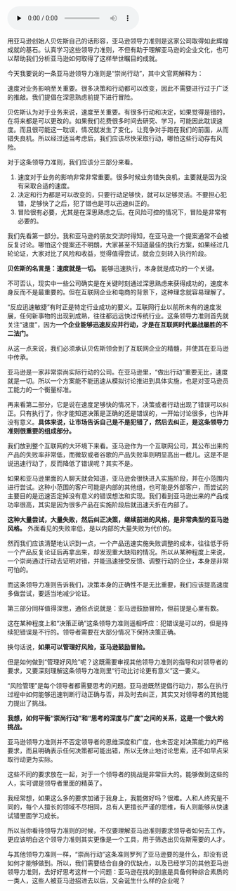 <audio id="audio" title="025 | 亚马逊领导力准则之崇尚行动" controls="" preload="none"><source id="mp3" src="https://static001.geekbang.org/resource/audio/e4/bc/e4e3a7a45485c8e2c8ab917deb3a58bc.mp3"></audio>

用亚马逊创始人贝佐斯自己的话形容，亚马逊领导力准则是这家公司取得如此辉煌成就的基石。认真学习这些领导力准则，不但有助于理解亚马逊的企业文化，也可以帮助我们分析亚马逊如何取得了这样举世瞩目的成就。

今天我要说的一条亚马逊领导力准则是“崇尚行动”，其中文官网解释为：

> 
速度对业务影响至关重要。很多决策和行动都可以改变，因此不需要进行过于广泛的推敲。我们提倡在深思熟虑前提下进行冒险。


贝佐斯认为对于业务来说，速度至关重要。有很多行动和决定，如果觉得是错的，在将来都是可以更改的。如果我们花费很多时间去研究、学习，可能因此耽误速度。而且很可能这一耽误，情况就发生了变化，让竞争对手跑在我们的前面，从而错失良机。所以经过适当考虑后，我们应该尽快采取行动，哪怕这些行动存有风险。

对于这条领导力准则，我们应该分三部分来看。

1. 速度对于业务的影响非常非常重要。很多时候业务错失良机，主要就是因为没有采取合适的速度。
1. 决定和行为都是可以改变的，只要行动足够快，就可以足够灵活。不要担心犯错，足够快了之后，犯了错也是可以迅速纠正的。
1. 冒险很有必要，尤其是在深思熟虑之后。在风险可控的情况下，冒险是非常有必要的。

我们先看第一部分。我和亚马逊的朋友交流时得知，在亚马逊一个提案通常不会被反复讨论。哪怕这个提案还不明朗，大家甚至不知道最佳的执行方案，如果经过几轮论证，大家对比了风险和收益，觉得值得尝试，就会立刻转入执行阶段。

**贝佐斯的名言是：速度就是一切。** 能够迅速执行，本身就是成功的一个关键。

不可否认，现实中一些公司确实是在关键时刻通过深思熟虑来获得成功的，速度本身反而不是最重要的。但在互联网企业和电商的背景下，这种理念就容易理解了。

“反应迅速敏捷”有时正是特定行业成功的要义。互联网行业以前所未有的速度发展，任何新事物的出现到成熟，往往都远远快过传统行业。这条领导力准则首先就关注“速度”，因为**一个企业能够迅速反应并行动，才是在互联网时代屡战屡胜的不二法门。**

从这一点来说，我们必须承认贝佐斯领会到了互联网企业的精髓，并使其在亚马逊中传承。

亚马逊是一家非常崇尚实际行动的公司。在亚马逊里，“做出行动”重要无比，速度就是一切。所以一个方案能不能迅速从模拟讨论推进到具体实施，也是对亚马逊员工能力的一个衡量标准。

再来看第二部分，它是说在速度足够快的情况下，决策或者行动出现了错误可以纠正。只有执行了，你才能知道决策是正确的还是错误的，一开始讨论很多，也许并没有意义。**具体来说，让市场告诉自己是不是犯错了，然后去纠正，是这条领导力准则很重要的组成部分。**

我们放到整个互联网的大环境下来看。亚马逊作为一个互联网公司，其公布出来的产品的失败率非常低，而微软或者谷歌的产品失败率则明显高出一截儿。这是不是说迅速行动了，反而降低了错误呢？其实不是。

如果和亚马逊里面的人聊天就会知道，亚马逊会很快进入实施阶段，并在小范围内进行尝试。这种小范围的客户可能是内部的其他组，也可能是外部客户，而尝试的主要目的是迅速否定掉没有意义的错误想法和实现。我们看到亚马逊出来的产品成功率很高，其实是因为很多产品在实施阶段后就迅速夭折在内部了。

**这种大量尝试，大量失败，然后纠正决策，继续前进的风格，是非常典型的亚马逊风格。** 外面看见的失败率低，是以内部的大量失败为代价的。

然而我们应该清楚地认识到一点，一个产品迅速实施失败调整的成本，往往低于将一个产品反复论证后再拿出来，却发现重大缺陷的情况。所以从某种程度上来说，一个崇尚通过行动去证明对错，并能迅速接受反馈、调整行动的企业，本身是非常可怕的。

而这条领导力准则告诉我们，决策本身的正确性不是无比重要，我们应该提高速度多做尝试，要适当地减少论证。

第三部分同样值得深思，通俗点说就是：亚马逊鼓励冒险，但前提是心里有数。

这在某种程度上和“决策正确”这条领导力准则遥相呼应：犯错误是可以的，但是持续犯错误是不行的。领导者需要在大部分情况下保持决策正确。

换句话说，**如果可以管理好风险，亚马逊鼓励冒险。**

但是如何做到“管理好风险”呢？这既需要审视其他领导力准则的指导和对领导者的要求，又要深刻理解这条领导力准则里“行动比讨论更有意义”这一要义。

“风险管理”是每个领导者都需要思考的问题。亚马逊既然提倡行动力，那么在执行过程中如何能够迅速判断行动正确与否，并及时去纠正，其实又对领导者的其他能力提出了挑战。

**我想，如何平衡“崇尚行动”和“思考的深度与广度”之间的关系，这是一个很大的挑战。**

亚马逊领导力准则并不否定领导者的思维深度和广度，也未否定对决策能力的严格要求，而且明确表示任何决策都可能出错，所以无休止地讨论思索，还不如早点采取行动更为实际。

这些不同的要求放在一起，对于一个领导者的挑战是非常巨大的。能够做到这些的人，实可谓是领导者里面的精英了。

我经常想，如果这么多的要求加诸于我身上，我能做好吗？很难。人和人终究是不同的，每个人擅长的领域不尽相同，总有人更擅长严谨的思维，有人则能够从快速试错里面学习成长。

所以当你看待领导力准则的时候，不仅要理解亚马逊准则要求领导者如何去工作，更应该明白这个领导力准则其实更像是一个工具，用于筛选出贝佐斯需要的人才。

与其他领导力准则一样，“崇尚行动”这条准则罗列了亚马逊要的是什么，却没有说如何才能够做到。所以，我们需要结合自身的优缺点，以及已经学习的其他亚马逊领导力准则，去好好思考这样一个问题：亚马逊在找的到底是具备何种综合素质的一类人，这些人被亚马逊招进去以后，又会诞生什么样的企业呢？


